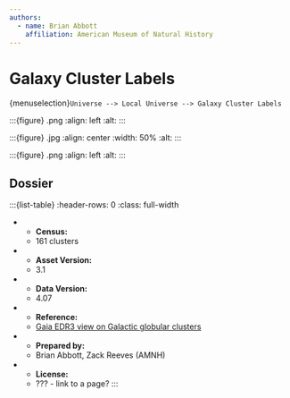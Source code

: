 ```yaml
---
authors:
  - name: Brian Abbott
    affiliation: American Museum of Natural History
---
```



# Galaxy Cluster Labels

{menuselection}`Universe --> Local Universe --> Galaxy Cluster Labels`




:::{figure} .png
:align: left
:alt: 
:::





:::{figure} .jpg
:align: center
:width: 50%
:alt: 
:::






:::{figure} .png
:align: left
:alt: 
:::







## Dossier
:::{list-table}
:header-rows: 0
:class: full-width

* - **Census:**
  - 161 clusters
* - **Asset Version:**
  - 3.1
* - **Data Version:**
  - 4.07
* - **Reference:**
  - [Gaia EDR3 view on Galactic globular clusters](https://doi.org/10.1093/mnras/stab1475)
* - **Prepared by:**
  - Brian Abbott, Zack Reeves (AMNH)
* - **License:**
  - ??? - link to a page?
:::